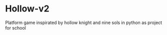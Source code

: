 # Hollow-v2
Platform game inspirated by hollow knight and nine sols in python as project for school
